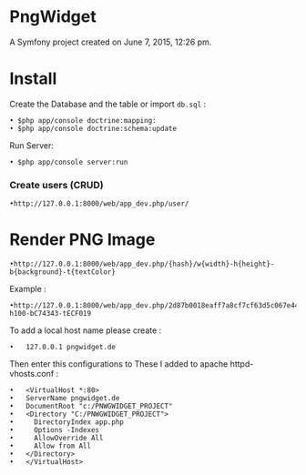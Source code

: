 PngWidget
=========

A Symfony project created on June 7, 2015, 12:26 pm.


# Install

Create the Database and the table or import `db.sql` :

    • $php app/console doctrine:mapping:
    • $php app/console doctrine:schema:update
Run Server:

    • $php app/console server:run
 	
### Create users  (CRUD)
	•http://127.0.0.1:8000/web/app_dev.php/user/
# Render PNG Image

    •http://127.0.0.1:8000/web/app_dev.php/{hash}/w{width}-h{height}-b{background}-t{textColor}

Example :

    •http://127.0.0.1:8000/web/app_dev.php/2d87b0018eaff7a8cf7cf63d5c067e44/w100-h100-bC74343-tECF019

To add a local host name please create :

	•	127.0.0.1 pngwidget.de

Then enter this configurations to These I added to apache httpd-vhosts.conf :

	•	<VirtualHost *:80>
    •   ServerName pngwidget.de
    •   DocumentRoot "c:/PNWGWIDGET_PROJECT"
    •   <Directory "C:/PNWGWIDGET_PROJECT">
    •     DirectoryIndex app.php
    •     Options -Indexes
    •     AllowOverride All
    •     Allow from All
    •   </Directory>
    •   </VirtualHost>